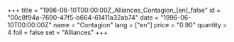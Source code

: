 +++
title = "1996-06-10T00:00:00Z_Alliances_Contagion_[en]_false"
id = "00c8f94a-7690-47f5-b664-61411a32ab74"
date = "1996-06-10T00:00:00Z"
name = "Contagion"
lang = ["en"]
price = "0.90"
quantity = 4
foil = false
set = "Alliances"
+++
